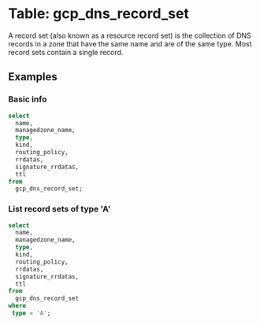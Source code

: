# Table: gcp_dns_record_set

 A record set (also known as a resource record set) is the collection of DNS records in a zone that have the same name and are of the same type. Most record sets contain a single record.

## Examples

### Basic info

```sql
select
  name, 
  managedzone_name, 
  type, 
  kind, 
  routing_policy,
  rrdatas,
  signature_rrdatas,
  ttl
from
  gcp_dns_record_set;
```

### List record sets of type 'A'

```sql
select
  name, 
  managedzone_name, 
  type, 
  kind, 
  routing_policy,
  rrdatas,
  signature_rrdatas,
  ttl
from
  gcp_dns_record_set
where 
 type = 'A';
```
